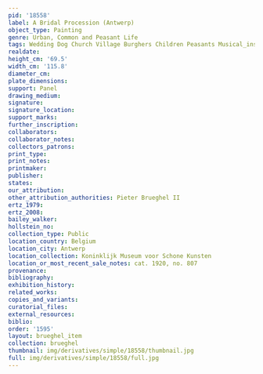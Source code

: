 ```yaml
---
pid: '18558'
label: A Bridal Procession (Antwerp)
object_type: Painting
genre: Urban, Common and Peasant Life
tags: Wedding Dog Church Village Burghers Children Peasants Musical_instruments
realdate: 
height_cm: '69.5'
width_cm: '115.8'
diameter_cm: 
plate_dimensions: 
support: Panel
drawing_medium: 
signature: 
signature_location: 
support_marks: 
further_inscription: 
collaborators: 
collaborator_notes: 
collectors_patrons: 
print_type: 
print_notes: 
printmaker: 
publisher: 
states: 
our_attribution: 
other_attribution_authorities: Pieter Brueghel II
ertz_1979: 
ertz_2008: 
bailey_walker: 
hollstein_no: 
collection_type: Public
location_country: Belgium
location_city: Antwerp
location_collection: Koninklijk Museum voor Schone Kunsten
location_or_most_recent_sale_notes: cat. 1920, no. 807
provenance: 
bibliography: 
exhibition_history: 
related_works: 
copies_and_variants: 
curatorial_files: 
external_resources: 
biblio: 
order: '1595'
layout: brueghel_item
collection: brueghel
thumbnail: img/derivatives/simple/18558/thumbnail.jpg
full: img/derivatives/simple/18558/full.jpg
---
```


